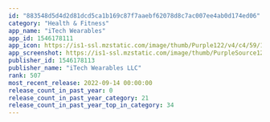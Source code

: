 ```yaml
---
id: "883548d5d4d2d81dcd5ca1b169c87f7aaebf62078d8c7ac007ee4ab0d174ed06"
category: "Health & Fitness"
app_name: "iTech Wearables"
app_id: 1546178111
app_icon: https://is1-ssl.mzstatic.com/image/thumb/Purple122/v4/c4/59/15/c4591593-93df-cd2d-2348-fe74d616990b/AppIcon-iTech-1x_U007emarketing-0-5-0-sRGB-85-220.png/1024x1024bb.png
app_screenshot: https://is1-ssl.mzstatic.com/image/thumb/PurpleSource126/v4/a4/27/43/a4274327-8698-7128-ff17-1f4e73744794/df4948f8-2962-4a13-8eb6-ceea35010fdd_Image_from_iOS__U00282_U0029.png/1242x2688bb.png
publisher_id: 1546178113
publisher_name: "iTech Wearables LLC"
rank: 507
most_recent_release: 2022-09-14 00:00:00
release_count_in_past_year: 0
release_count_in_past_year_category: 21
release_count_in_past_year_top_in_category: 34
---
```

